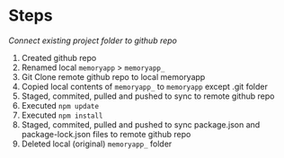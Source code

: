 # Steps

*Connect existing project folder to github repo*

1) Created github repo
2) Renamed local `memoryapp` > `memoryapp_`
3) Git Clone remote github repo to local memoryapp 
4) Copied local contents of `memoryapp_`  to `memoryapp` except .git folder
5) Staged, commited, pulled and pushed to sync to remote github repo
6) Executed `npm update`
7) Executed `npm install`
8) Staged, commited, pulled and pushed to sync package.json and package-lock.json files to remote github repo
9)  Deleted local (original) `memoryapp_` folder